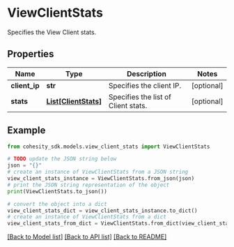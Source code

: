 # ViewClientStats

Specifies the View Client stats.

## Properties

Name | Type | Description | Notes
------------ | ------------- | ------------- | -------------
**client_ip** | **str** | Specifies the client IP. | [optional] 
**stats** | [**List[ClientStats]**](ClientStats.md) | Specifies the list of Client stats. | [optional] 

## Example

```python
from cohesity_sdk.models.view_client_stats import ViewClientStats

# TODO update the JSON string below
json = "{}"
# create an instance of ViewClientStats from a JSON string
view_client_stats_instance = ViewClientStats.from_json(json)
# print the JSON string representation of the object
print(ViewClientStats.to_json())

# convert the object into a dict
view_client_stats_dict = view_client_stats_instance.to_dict()
# create an instance of ViewClientStats from a dict
view_client_stats_from_dict = ViewClientStats.from_dict(view_client_stats_dict)
```
[[Back to Model list]](../README.md#documentation-for-models) [[Back to API list]](../README.md#documentation-for-api-endpoints) [[Back to README]](../README.md)


